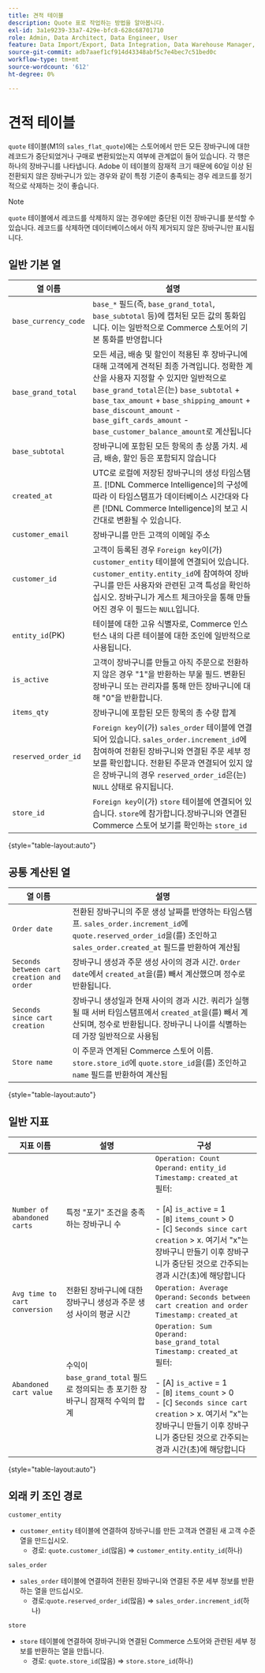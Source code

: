 ```yaml
---
title: 견적 테이블
description: Quote 표로 작업하는 방법을 알아봅니다.
exl-id: 3a1e9239-33a7-429e-bfc8-628c68701710
role: Admin, Data Architect, Data Engineer, User
feature: Data Import/Export, Data Integration, Data Warehouse Manager, Commerce Tables
source-git-commit: adb7aaef1cf914d43348abf5c7e4bec7c51bed0c
workflow-type: tm+mt
source-wordcount: '612'
ht-degree: 0%

---
```


# 견적 테이블

`quote` 테이블(M1의 `sales_flat_quote`)에는 스토어에서 만든 모든 장바구니에 대한 레코드가 중단되었거나 구매로 변환되었는지 여부에 관계없이 들어 있습니다. 각 행은 하나의 장바구니를 나타냅니다. Adobe 이 테이블의 잠재적 크기 때문에 60일 이상 된 전환되지 않은 장바구니가 있는 경우와 같이 특정 기준이 충족되는 경우 레코드를 정기적으로 삭제하는 것이 좋습니다.

>[!NOTE]
>
>`quote` 테이블에서 레코드를 삭제하지 않는 경우에만 중단된 이전 장바구니를 분석할 수 있습니다. 레코드를 삭제하면 데이터베이스에서 아직 제거되지 않은 장바구니만 표시됩니다.

## 일반 기본 열

| **열 이름** | **설명** |
|---|---|
| `base_currency_code` | `base_*` 필드(즉, `base_grand_total`, `base_subtotal` 등)에 캡처된 모든 값의 통화입니다. 이는 일반적으로 Commerce 스토어의 기본 통화를 반영합니다 |
| `base_grand_total` | 모든 세금, 배송 및 할인이 적용된 후 장바구니에 대해 고객에게 견적된 최종 가격입니다. 정확한 계산을 사용자 지정할 수 있지만 일반적으로 `base_grand_total`은(는) `base_subtotal` + `base_tax_amount` + `base_shipping_amount` + `base_discount_amount` - `base_gift_cards_amount` - `base_customer_balance_amount`로 계산됩니다 |
| `base_subtotal` | 장바구니에 포함된 모든 항목의 총 상품 가치. 세금, 배송, 할인 등은 포함되지 않습니다 |
| `created_at` | UTC로 로컬에 저장된 장바구니의 생성 타임스탬프. [!DNL Commerce Intelligence]의 구성에 따라 이 타임스탬프가 데이터베이스 시간대와 다른 [!DNL Commerce Intelligence]의 보고 시간대로 변환될 수 있습니다. |
| `customer_email` | 장바구니를 만든 고객의 이메일 주소 |
| `customer_id` | 고객이 등록된 경우 `Foreign key`이(가) `customer_entity` 테이블에 연결되어 있습니다. `customer_entity.entity_id`에 참여하여 장바구니를 만든 사용자와 관련된 고객 특성을 확인하십시오. 장바구니가 게스트 체크아웃을 통해 만들어진 경우 이 필드는 `NULL`입니다. |
| `entity_id`(PK) | 테이블에 대한 고유 식별자로, Commerce 인스턴스 내의 다른 테이블에 대한 조인에 일반적으로 사용됩니다. |
| `is_active` | 고객이 장바구니를 만들고 아직 주문으로 전환하지 않은 경우 &quot;1&quot;을 반환하는 부울 필드. 변환된 장바구니 또는 관리자를 통해 만든 장바구니에 대해 &quot;0&quot;을 반환합니다. |
| `items_qty` | 장바구니에 포함된 모든 항목의 총 수량 합계 |
| `reserved_order_id` | `Foreign key`이(가) `sales_order` 테이블에 연결되어 있습니다. `sales_order.increment_id`에 참여하여 전환된 장바구니와 연결된 주문 세부 정보를 확인합니다. 전환된 주문과 연결되어 있지 않은 장바구니의 경우 `reserved_order_id`은(는) `NULL` 상태로 유지됩니다. |
| `store_id` | `Foreign key`이(가) `store` 테이블에 연결되어 있습니다. `store`에 참가합니다.장바구니와 연결된 Commerce 스토어 보기를 확인하는 `store_id` |

{style="table-layout:auto"}

## 공통 계산된 열

| **열 이름** | **설명** |
|---|---|
| `Order date` | 전환된 장바구니의 주문 생성 날짜를 반영하는 타임스탬프. `sales_order.increment_id`에 `quote.reserved_order_id`을(를) 조인하고 `sales_order.created_at` 필드를 반환하여 계산됨 |
| `Seconds between cart creation and order` | 장바구니 생성과 주문 생성 사이의 경과 시간. `Order date`에서 `created_at`을(를) 빼서 계산했으며 정수로 반환됩니다. |
| `Seconds since cart creation` | 장바구니 생성일과 현재 사이의 경과 시간. 쿼리가 실행될 때 서버 타임스탬프에서 `created_at`을(를) 빼서 계산되며, 정수로 반환됩니다. 장바구니 나이를 식별하는 데 가장 일반적으로 사용됨 |
| `Store name` | 이 주문과 연계된 Commerce 스토어 이름. `store.store_id`에 `quote.store_id`을(를) 조인하고 `name` 필드를 반환하여 계산됨 |

{style="table-layout:auto"}

## 일반 지표

| **지표 이름** | **설명** | **구성** |
|---|---|---|
| `Number of abandoned carts` | 특정 &quot;포기&quot; 조건을 충족하는 장바구니 수 | `Operation: Count`<br/>`Operand:` `entity_id`<br/>`Timestamp:` `created_at`<br/>필터:<br><br>- \[`A`\] `is_active` = 1<br>- \[`B`\] `items_count` > 0<br>- \[`C`\] `Seconds since cart creation` > x. 여기서 &quot;x&quot;는 장바구니 만들기 이후 장바구니가 중단된 것으로 간주되는 경과 시간(초)에 해당합니다 |
| `Avg time to cart conversion` | 전환된 장바구니에 대한 장바구니 생성과 주문 생성 사이의 평균 시간 | `Operation: Average`<br>`Operand:` `Seconds between cart creation and order`<br>`Timestamp:` `created_at` |
| `Abandoned cart value` | 수익이 `base_grand_total` 필드로 정의되는 총 포기한 장바구니 잠재적 수익의 합계 | `Operation: Sum`<br>`Operand:` `base_grand_total`<br>`Timestamp:` `created_at`<br>필터:<br><br>- \[A\] `is_active` = 1<br>- \[`B`\] `items_count` > 0<br>- \[`C`\] `Seconds since cart creation` > x. 여기서 &quot;x&quot;는 장바구니 만들기 이후 장바구니가 중단된 것으로 간주되는 경과 시간(초)에 해당합니다 |

{style="table-layout:auto"}

## 외래 키 조인 경로

`customer_entity`

* `customer_entity` 테이블에 연결하여 장바구니를 만든 고객과 연결된 새 고객 수준 열을 만드십시오.
   * 경로: `quote.customer_id`(많음) => `customer_entity.entity_id`(하나)

`sales_order`

* `sales_order` 테이블에 연결하여 전환된 장바구니와 연결된 주문 세부 정보를 반환하는 열을 만드십시오.
   * 경로:`quote.reserved_order_id`(많음) => `sales_order.increment_id`(하나)

`store`

* `store` 테이블에 연결하여 장바구니와 연결된 Commerce 스토어와 관련된 세부 정보를 반환하는 열을 만듭니다.
   * 경로: `quote.store_id`(많음) => `store.store_id`(하나)
